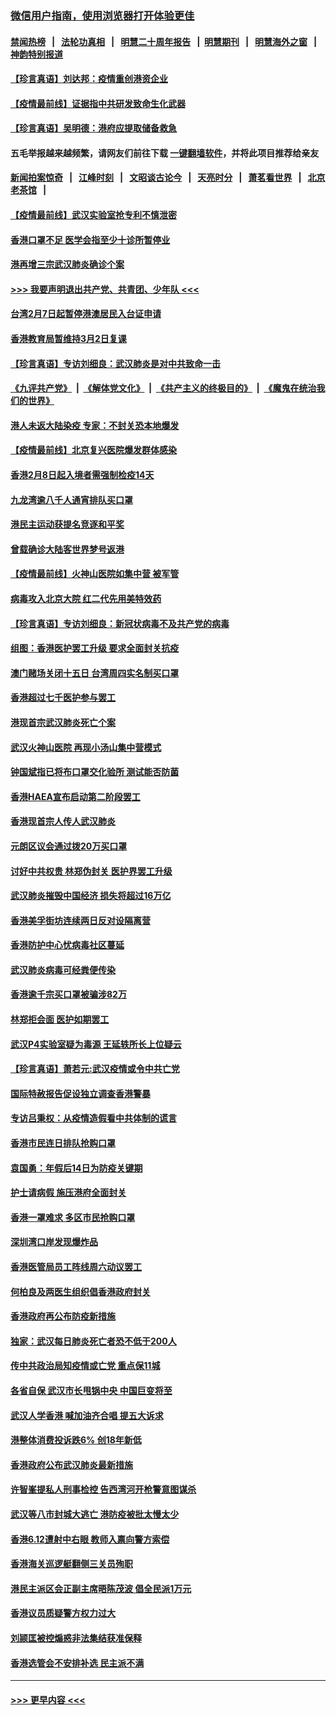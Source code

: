 ### [微信用户指南，使用浏览器打开体验更佳](https://github.com/gfw-breaker/banned-news1/blob/master/indexes/wechat-guide.md?t=0)
#### [禁闻热榜](热点新闻.md?t=0)  &nbsp;&nbsp;|&nbsp;&nbsp; [法轮功真相](https://github.com/gfw-breaker/truth/blob/master/README.md?t=0) &nbsp;&nbsp;|&nbsp;&nbsp; [明慧二十周年报告](https://github.com/gfw-breaker/mh-reports/blob/master/README.md?t=0) &nbsp;&nbsp;|&nbsp;&nbsp;[明慧期刊](https://github.com/gfw-breaker/mh-qikan) &nbsp;&nbsp;|&nbsp;&nbsp; [明慧海外之窗](https://github.com/gfw-breaker/mh-news/blob/master/README.md?t=0) &nbsp;&nbsp;|&nbsp;&nbsp; [神韵特别报道](https://github.com/gfw-breaker/mh-news/blob/master/shenyun.md?t=0)
#### [【珍言真语】刘达邦：疫情重创港资企业](../pages/nsc415/n11854274.md?t=02092155) 
#### [【疫情最前线】证据指中共研发致命生化武器](../pages/nsc415/n11853087.md?t=02092155) 
#### [【珍言真语】吴明德：港府应提取储备救急](../pages/nsc415/n11852734.md?t=02092155) 
#### 五毛举报越来越频繁，请网友们前往下载 [一键翻墙软件](https://github.com/gfw-breaker/ssr-accounts)，并将此项目推荐给亲友
#### [新闻拍案惊奇](https://github.com/gfw-breaker/banned-news1/blob/master/pages/link4.md) &nbsp;&nbsp;|&nbsp;&nbsp; [江峰时刻](https://github.com/gfw-breaker/banned-news1/blob/master/pages/link4.md) &nbsp;&nbsp;|&nbsp;&nbsp; [文昭谈古论今](https://github.com/gfw-breaker/banned-news1/blob/master/pages/link4.md) &nbsp;&nbsp;|&nbsp;&nbsp; [天亮时分](https://github.com/gfw-breaker/banned-news1/blob/master/pages/link4.md) &nbsp;&nbsp;|&nbsp;&nbsp; [萧茗看世界](https://github.com/gfw-breaker/banned-news1/blob/master/pages/link4.md) &nbsp;&nbsp;|&nbsp;&nbsp; [北京老茶馆](https://github.com/gfw-breaker/banned-news1/blob/master/pages/link4.md) &nbsp;&nbsp;|&nbsp;&nbsp; 
#### [【疫情最前线】武汉实验室抢专利不慎泄密](../pages/nsc415/n11850310.md?t=02092155) 
#### [香港口罩不足 医学会指至少十诊所暂停业](../pages/nsc415/n11850301.md?t=02092155) 
#### [港再增三宗武汉肺炎确诊个案](../pages/nsc415/n11850328.md?t=02092155) 
#### [>>> 我要声明退出共产党、共青团、少年队 <<<](https://github.com/begood0513/goodnews/blob/master/quit/letter.md) 
#### [台湾2月7日起暂停港澳居民入台证申请](../pages/nsc415/n11850304.md?t=02092155) 
#### [香港教育局暂维持3月2日复课](../pages/nsc415/n11850260.md?t=02092155) 
#### [【珍言真语】专访刘细良：武汉肺炎是对中共致命一击](../pages/nsc415/n11849934.md?t=02092155) 
#### [《九评共产党》](https://github.com/begood0513/9ping.md/blob/master/README.md) &nbsp;|&nbsp; [《解体党文化》](../../../../jtdwh.md/blob/master/README.md)  &nbsp;|&nbsp; [《共产主义的终极目的》](../../../../gczydzjmd.md/blob/master/README.md) &nbsp;|&nbsp; [《魔鬼在统治我们的世界》](../../../../mgztzwmdsj.md/blob/master/README.md) 
#### [港人未返大陆染疫 专家：不封关恐本地爆发](../pages/nsc415/n11848021.md?t=02092155) 
#### [【疫情最前线】北京复兴医院爆发群体感染](../pages/nsc415/n11847626.md?t=02092155) 
#### [香港2月8日起入境者需强制检疫14天](../pages/nsc415/n11847658.md?t=02092155) 
#### [九龙湾逾八千人通宵排队买口罩](../pages/nsc415/n11847647.md?t=02092155) 
#### [港民主运动获提名竞逐和平奖](../pages/nsc415/n11847633.md?t=02092155) 
#### [曾载确诊大陆客世界梦号返港](../pages/nsc415/n11847608.md?t=02092155) 
#### [【疫情最前线】火神山医院如集中营 被军管](../pages/nsc415/n11847524.md?t=02092155) 
#### [病毒攻入北京大院 红二代先用美特效药](../pages/nsc415/n11847427.md?t=02092155) 
#### [【珍言真语】专访刘细良：新冠状病毒不及共产党的病毒](../pages/nsc415/n11847164.md?t=02092155) 
#### [组图：香港医护罢工升级 要求全面封关抗疫](../pages/nsc415/n11844107.md?t=02092155) 
#### [澳门赌场关闭十五日 台湾周四实名制买口罩](../pages/nsc415/n11845083.md?t=02092155) 
#### [香港超过七千医护参与罢工](../pages/nsc415/n11845051.md?t=02092155) 
#### [港现首宗武汉肺炎死亡个案](../pages/nsc415/n11844998.md?t=02092155) 
#### [武汉火神山医院 再现小汤山集中营模式](../pages/nsc415/n11844763.md?t=02092155) 
#### [钟国斌指已将布口罩交化验所 测试能否防菌](../pages/nsc415/n11842783.md?t=02092155) 
#### [香港HAEA宣布启动第二阶段罢工](../pages/nsc415/n11842723.md?t=02092155) 
#### [香港现首宗人传人武汉肺炎](../pages/nsc415/n11842766.md?t=02092155) 
#### [元朗区议会通过拨20万买口罩](../pages/nsc415/n11842754.md?t=02092155) 
#### [讨好中共权贵 林郑伪封关 医护界罢工升级](../pages/nsc415/n11842359.md?t=02092155) 
#### [武汉肺炎摧毁中国经济 损失将超过16万亿](../pages/nsc415/n11839723.md?t=02092155) 
#### [香港美孚街坊连续两日反对设隔离营](../pages/nsc415/n11839962.md?t=02092155) 
#### [香港防护中心忧病毒社区蔓延](../pages/nsc415/n11839933.md?t=02092155) 
#### [武汉肺炎病毒可经粪便传染](../pages/nsc415/n11839939.md?t=02092155) 
#### [香港逾千宗买口罩被骗涉82万](../pages/nsc415/n11839914.md?t=02092155) 
#### [林郑拒会面 医护如期罢工](../pages/nsc415/n11839892.md?t=02092155) 
#### [武汉P4实验室疑为毒源 王延轶所长上位疑云](../pages/nsc415/n11835543.md?t=02092155) 
#### [【珍言真语】萧若元:武汉疫情或令中共亡党](../pages/nsc415/n11829394.md?t=02092155) 
#### [国际特赦报告促设独立调查香港警暴](../pages/nsc415/n11833845.md?t=02092155) 
#### [专访吕秉权：从疫情造假看中共体制的谎言](../pages/nsc415/n11833813.md?t=02092155) 
#### [香港市民连日排队抢购口罩](../pages/nsc415/n11833794.md?t=02092155) 
#### [袁国勇：年假后14日为防疫关键期](../pages/nsc415/n11831088.md?t=02092155) 
#### [护士请病假 施压港府全面封关](../pages/nsc415/n11831030.md?t=02092155) 
#### [香港一罩难求 多区市民抢购口罩](../pages/nsc415/n11831002.md?t=02092155) 
#### [深圳湾口岸发现爆炸品](../pages/nsc415/n11828802.md?t=02092155) 
#### [香港医管局员工阵线周六动议罢工](../pages/nsc415/n11828762.md?t=02092155) 
#### [何柏良及两医生组织倡香港政府封关](../pages/nsc415/n11828749.md?t=02092155) 
#### [香港政府再公布防疫新措施](../pages/nsc415/n11828716.md?t=02092155) 
#### [独家：武汉每日肺炎死亡者恐不低于200人](../pages/nsc415/n11828240.md?t=02092155) 
#### [传中共政治局知疫情或亡党 重点保11城](../pages/nsc415/n11828145.md?t=02092155) 
#### [各省自保 武汉市长甩锅中央 中国巨变将至](../pages/nsc415/n11828021.md?t=02092155) 
#### [武汉人学香港 喊加油齐合唱 提五大诉求](../pages/nsc415/n11827046.md?t=02092155) 
#### [港整体消费投诉跌6% 创18年新低](../pages/nsc415/n11817280.md?t=02092155) 
#### [香港政府公布武汉肺炎最新措施](../pages/nsc415/n11817152.md?t=02092155) 
#### [许智峯提私人刑事检控 告西湾河开枪警意图谋杀](../pages/nsc415/n11817132.md?t=02092155) 
#### [武汉等八市封城大逃亡 港防疫被批太慢太少](../pages/nsc415/n11817058.md?t=02092155) 
#### [香港6.12遭射中右眼 教师入禀向警方索偿](../pages/nsc415/n11814678.md?t=02092155) 
#### [香港海关巡逻艇翻侧三关员殉职](../pages/nsc415/n11814604.md?t=02092155) 
#### [港民主派区会正副主席晤陈茂波 倡全民派1万元](../pages/nsc415/n11814582.md?t=02092155) 
#### [香港议员质疑警方权力过大](../pages/nsc415/n11814560.md?t=02092155) 
#### [刘颕匡被控煽惑非法集结获准保释](../pages/nsc415/n11811727.md?t=02092155) 
#### [香港选管会不安排补选 民主派不满](../pages/nsc415/n11811691.md?t=02092155) 

----
#### [ >>> 更早内容 <<< ](../indexes/nsc415-earlier.md)
